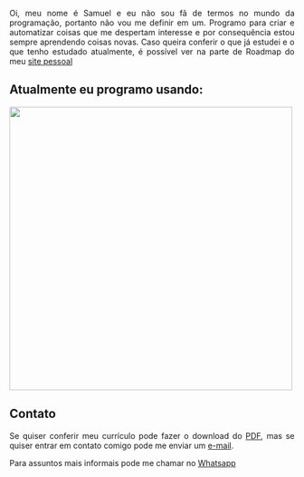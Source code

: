 
<div align="justify">
<p>Oi, meu nome é Samuel e eu não sou fã de termos no mundo da programação, portanto não vou me definir em um. Programo para criar e automatizar coisas que me despertam interesse e por consequência estou sempre aprendendo coisas novas. Caso queira conferir o que já estudei e o que tenho estudado atualmente, é possível ver na parte de Roadmap do meu <a href="https://registosc.vercel.app/roadmap">site pessoal</a></p>
  
<h2>Atualmente eu programo usando:</h2>
  <a href='https://github.com/Guaxininho'><img width=500px src='https://github-readme-stats.vercel.app/api/top-langs/?username=Guaxininho&layout=compact&hide_progress=true&hide_title=True&langs_count=6&theme=transparent&hide_border=True&text_color=66A3D9'/></a>
  
<h2>Contato</h2>
  <p>Se quiser conferir meu currículo pode fazer o download do <a href="https://github.com/Guaxininho/Guaxininho/files/10324325/Curriculo.-.Samuel.Cavalcanti.pdf" download>PDF</a>, mas se quiser entrar em contato comigo pode me enviar um <a href="mailto: samuelcavalcantimg@gmail.com">e-mail</a>.</p>
    <p>Para assuntos mais informais pode me chamar no <a href="https://api.whatsapp.com/send?phone=5532998172723">Whatsapp</a></p>
  
</div>
